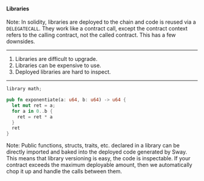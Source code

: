 #### Libraries


Note: 
In solidity, libraries are deployed to the chain and code is reused via a `DELEGATECALL`. They work like a contract call, except the 
contract context refers to the calling contract, not the called contract. This has a few downsides.

----

1. Libraries are difficult to upgrade.
1. Libraries can be expensive to use.
1. Deployed libraries are hard to inspect.


----
```rust
library math;

pub fn exponentiate(a: u64, b: u64) -> u64 {
  let mut ret = a;
  for a in 0..b {
    ret = ret * a
  }
  ret
}

```

Note: Public functions, structs, traits, etc. declared in a library can be directly imported and baked into the deployed code generated by Sway.
This means that library versioning is easy, the code is inspectable. If your contract exceeds the maximum deployable amount, then we automatically
chop it up and handle the calls between them. 
